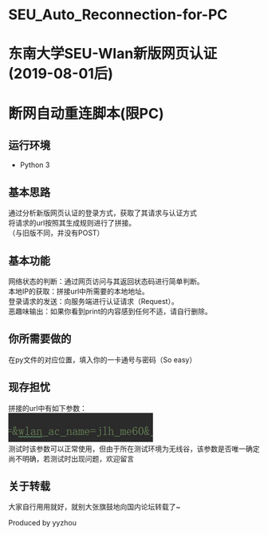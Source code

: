 # SEU_Auto_Reconnection-for-PC

# 东南大学SEU-Wlan新版网页认证(2019-08-01后)<br/>
# 断网自动重连脚本(限PC)<br/>

## 运行环境
* Python 3<br/>


## 基本思路
通过分析新版网页认证的登录方式，获取了其请求与认证方式<br/>
将请求的url按照其生成规则进行了拼接。<br/>
（与旧版不同，并没有POST）


## 基本功能
网络状态的判断：通过网页访问与其返回状态码进行简单判断。<br/>
本地IP的获取：拼接url中所需要的本地地址。<br/>
登录请求的发送：向服务端进行认证请求（Request）。<br/>
恶趣味输出：如果你看到print的内容感到任何不适，请自行删除。<br/>


## 你所需要做的
在py文件的对应位置，填入你的一卡通号与密码（So easy）


## 现存担忧
拼接的url中有如下参数：<br/>
![image](https://github.com/yyzhou94/SEU_Auto_Reconnection-for-PC/blob/master/parameter.png?raw=true)<br/>
测试时该参数可以正常使用，但由于所在测试环境为无线谷，该参数是否唯一确定尚不明确，若测试时出现问题，欢迎留言<br/>


## 关于转载
大家自行用用就好，就别大张旗鼓地向国内论坛转载了~<br/>

Produced by yyzhou


